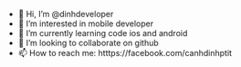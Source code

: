 - 👋 Hi, I’m @dinhdeveloper
- 👀 I’m interested in mobile developer
- 🌱 I’m currently learning code ios and android
- 💞️ I’m looking to collaborate on github
- 📫 How to reach me: htttps://facebook.com/canhdinhptit

<!---
dinhdeveloper/dinhdeveloper is a ✨ special ✨ repository because its `README.md` (this file) appears on your GitHub profile.
You can click the Preview link to take a look at your changes.
--->
